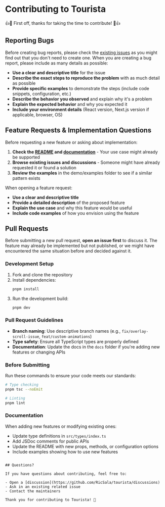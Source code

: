 # Contributing to Tourista

:+1::tada: First off, thanks for taking the time to contribute! :tada::+1:

## Reporting Bugs

Before creating bug reports, please check the [existing issues](https://github.com/RicSala/tourista/issues) as you might find out that you don't need to create one. When you are creating a bug report, please include as many details as possible:

- **Use a clear and descriptive title** for the issue
- **Describe the exact steps to reproduce the problem** with as much detail as possible
- **Provide specific examples** to demonstrate the steps (include code snippets, configuration, etc.)
- **Describe the behavior you observed** and explain why it's a problem
- **Explain the expected behavior** and why you expected it
- **Include your environment details** (React version, Next.js version if applicable, browser, OS)

## Feature Requests & Implementation Questions

Before requesting a new feature or asking about implementation:

1. **Check the [README](README.md) and [documentation](https://docs.tourista.dev/)** - Your use case might already be supported
2. **Browse existing issues and discussions** - Someone might have already requested it or found a solution
3. **Review the examples** in the demo/examples folder to see if a similar pattern exists

When opening a feature request:

- **Use a clear and descriptive title**
- **Provide a detailed description** of the proposed feature
- **Explain the use case** and why this feature would be useful
- **Include code examples** of how you envision using the feature

## Pull Requests

Before submitting a new pull request, **open an issue first** to discuss it. The feature may already be implemented but not published, or we might have encountered the same situation before and decided against it.

### Development Setup

1. Fork and clone the repository
2. Install dependencies:
   ```bash
   pnpm install
   ```
3. Run the development build:
   ```bash
   pnpm dev
   ```

### Pull Request Guidelines

- **Branch naming**: Use descriptive branch names (e.g., `fix/overlay-scroll-issue`, `feat/custom-animations`)
- **Type safety**: Ensure all TypeScript types are properly defined
- **Documentation**: Update the docs in the `docs` folder if you're adding new features or changing APIs

### Before Submitting

Run these commands to ensure your code meets our standards:

```bash
# Type checking
pnpm tsc --noEmit

# Linting
pnpm lint
```

### Documentation

When adding new features or modifying existing ones:

- Update type definitions in `src/types/index.ts`
- Add JSDoc comments for public APIs
- Update the README with new props, methods, or configuration options
- Include examples showing how to use new features

```

## Questions?

If you have questions about contributing, feel free to:

- Open a [discussion](https://github.com/RicSala/tourista/discussions)
- Ask in an existing related issue
- Contact the maintainers

Thank you for contributing to Tourista! 🎉
```
